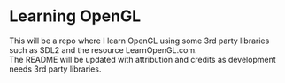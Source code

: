 # Learning OpenGL  
This will be a repo where I learn OpenGL using some 3rd party libraries such as SDL2 and the resource LearnOpenGL.com.  
The README will be updated with attribution and credits as development needs 3rd party libraries.  

